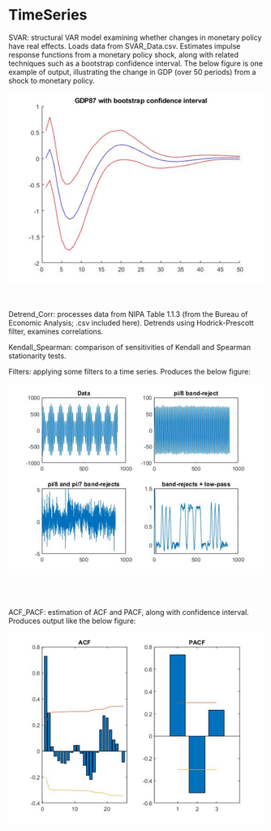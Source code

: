 # TimeSeries

SVAR: structural VAR model examining whether changes in monetary policy have real effects. Loads data from SVAR_Data.csv. Estimates impulse response functions from a monetary policy shock, along with related techniques such as a bootstrap confidence interval. The below figure is one example of output, illustrating the change in GDP (over 50 periods) from a shock to monetary policy.

![image](https://github.com/kellinpelrine/TimeSeries/blob/master/IRF%20with%20Bootstrap%20CI.jpg)



<br/><br/>
Detrend_Corr: processes data from NIPA Table 1.1.3 (from the Bureau of Economic Analysis; .csv included here). Detrends using Hodrick-Prescott filter, examines correlations.

Kendall_Spearman: comparison of sensitivities of Kendall and Spearman stationarity tests. 

Filters: applying some filters to a time series. Produces the below figure:

![image](https://github.com/kellinpelrine/TimeSeries/blob/master/Filters.jpg)

<br/><br/>

ACF_PACF: estimation of ACF and PACF, along with confidence interval. Produces output like the below figure:

![image](https://github.com/kellinpelrine/TimeSeries/blob/master/ACF_PACF.jpg)
